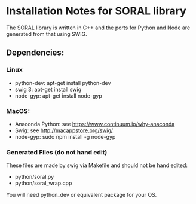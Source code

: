 Installation Notes for SORAL library
====================================


The SORAL library is written in C++ and the ports for Python and Node are generated from that using SWIG.

Dependencies: 
-------------

### Linux

 * python-dev: apt-get install python-dev
 * swig 3: apt-get install swig
 * node-gyp: apt-get install node-gyp
 
### MacOS: 

 * Anaconda Python: see https://www.continuum.io/why-anaconda
 * Swig: see http://macappstore.org/swig/
 * node-gyp: sudo npm install -g node-gyp
 
### Generated Files (do not hand edit)

These files are made by swig via Makefile and should not be hand edited:

 * python/soral.py
 * python/soral_wrap.cpp
 
You will need python_dev or equivalent package for your OS.





